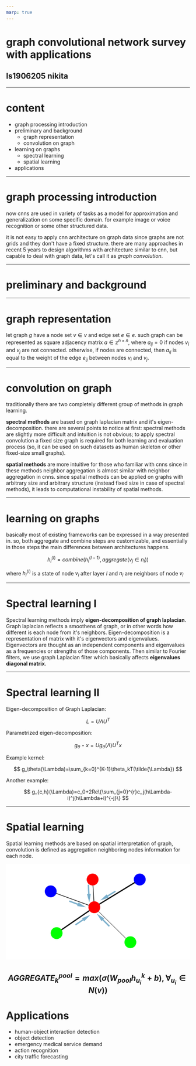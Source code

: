 ```yaml
---
marp: true
---
```


# graph convolutional network survey with applications
## ls1906205 nikita

---

# content

 - graph processing introduction
 - preliminary and background
   - graph representation
   - convolution on graph
 - learning on graphs
   - spectral learning
   - spatial learning
 - applications


 ---

 # graph processing introduction

now cnns are used in variety of tasks as a model for approximation and generalization on some specific domain. for example image or voice recognition or some other structured data.

it is not easy to apply cnn architecture on graph data since graphs are not grids and they don't have a fixed structure. there are many approaches in recent 5 years to design algorithms with architecture similar to cnn, but capable to deal with graph data, let's call it as *graph convolution*.

 ---

 # preliminary and background



 ---

 # graph representation

let graph $g$ have a node set $v\in v$ and edge set $e\in e$. such graph can be represented as square adjacency matrix $a\in \mathbb{z}^{n\times n}$, where $a_{ij}=0$ if nodes $v_i$ and $v_j$ are not connected. otherwise, if nodes are connected, then $a_{ij}$ is equal to the weight of the edge $e_{ij}$ between nodes $v_i$ and $v_j$.

 ---

 # convolution on graph

traditionally there are two completely different group of methods in graph learning.

**spectral methods** are based on graph laplacian matrix and it's eigen-decomposition. there are several points to notice at first: spectral methods are slightly more difficult and intuition is not obvious; to apply spectral convolution a fixed size graph is required for both learning and evaluation process (so, it can be used on such datasets as human skeleton or other fixed-size small graphs).

**spatial methods** are more intuitive for those who familiar with cnns since in these methods neighbor aggregation is almost similar with neighbor aggregation in cnns. since spatial methods can be applied on graphs with arbitrary size and arbitrary structure (instead fixed size in case of spectral methods), it leads to computational instability of spatial methods.

 ---

 # learning on graphs

basically most of existing frameworks can be expressed in a way presented in. so, both aggregate and combine steps are customizable, and essentially in those steps the main differences between architectures happens.

$$
h_i^{(l)}=combine(h_i^{(l-1)}, aggregate(v_j\in n_i))
$$

where $h_i^{(l)}$ is a state of node $v_i$ after layer $l$ and $n_i$ are neighbors of node $v_i$

 ---

 # Spectral learning I

Spectral learning methods imply **eigen-decomposition of graph laplacian**. Graph laplacian reflects a smoothens of graph, or in other words how different is each node from it's neighbors. Eigen-decomposition is a representation of matrix with it's eigenvectors and eigenvalues. Eigenvectors are thought as an independent components and eigenvalues as a frequencies or strengths of those components. Then similar to Fourier filters, we use graph Laplacian filter which basically affects **eigenvalues diagonal matrix**.

 ---

# Spectral learning II

Eigen-decomposition of Graph Laplacian:

$$
L=U\Lambda U^T
$$

Parametrized eigen-decomposition:

$$
g_\theta\star x=Ug_\theta(\Lambda) U^Tx
$$

Example kernel:

$$
g_\theta(\Lambda)=\sum_{k=0}^{K-1}\theta_kT(\tilde{\Lambda})
$$

Another example:

$$
g_{c,h}(\Lambda)=c_0+2Re\{\sum_{j=0}^{r}c_j(h\Lambda-i)^j(h\Lambda+i)^{-j}\}
$$

 ---

 # Spatial learning

Spatial learning methods are based on spatial interpretation of graph, convolution is defined as aggregation neighboring nodes information for each node.

![](graph-spatial-convolution.png)

$$
AGGREGATE^{pool}_k=max({\sigma(W_{pool}h^k_{u_i}+b), \forall_{u_i}\in N(v)})
$$
 ---

 # Applications

 - human-object interaction detection
 - object detection
 - emergency medical service demand
 - action recognition
 - city traffic forecasting
